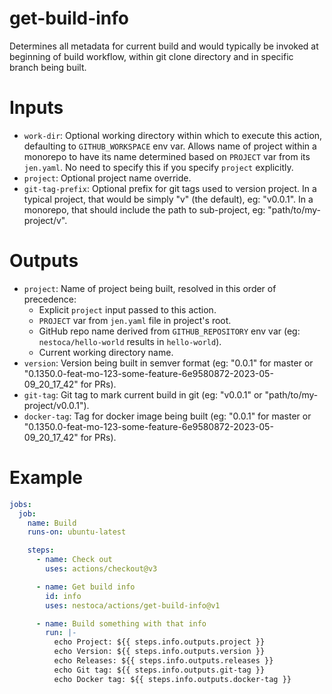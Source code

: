 # get-build-info

Determines all metadata for current build and would typically be invoked at beginning of build workflow, within git clone directory and in specific branch being built.

# Inputs

- `work-dir`: Optional working directory within which to execute this action, defaulting to `GITHUB_WORKSPACE` env var. Allows name of project within a monorepo to have its name determined based on `PROJECT` var from its `jen.yaml`. No need to specify this if you specify `project` explicitly.
- `project`: Optional project name override.
- `git-tag-prefix`: Optional prefix for git tags used to version project. In a typical project, that would be simply "v" (the default), eg: "v0.0.1". In a monorepo, that should include the path to sub-project, eg: "path/to/my-project/v".

# Outputs

- `project`: Name of project being built, resolved in this order of precedence:
  - Explicit `project` input passed to this action.
  - `PROJECT` var from `jen.yaml` file in project's root.
  - GitHub repo name derived from `GITHUB_REPOSITORY` env var (eg: `nestoca/hello-world` results in `hello-world`).
  - Current working directory name.
- `version`: Version being built in semver format (eg: "0.0.1" for master or
  "0.1350.0-feat-mo-123-some-feature-6e9580872-2023-05-09_20_17_42" for PRs).
- `git-tag`: Git tag to mark current build in git (eg: "v0.0.1" or
  "path/to/my-project/v0.0.1").
- `docker-tag`: Tag for docker image being built (eg: "0.0.1" for master or
  "0.1350.0-feat-mo-123-some-feature-6e9580872-2023-05-09_20_17_42" for PRs).

# Example

```yaml
jobs:
  job:
    name: Build
    runs-on: ubuntu-latest

    steps:
      - name: Check out
        uses: actions/checkout@v3

      - name: Get build info
        id: info
        uses: nestoca/actions/get-build-info@v1

      - name: Build something with that info
        run: |-
          echo Project: ${{ steps.info.outputs.project }}
          echo Version: ${{ steps.info.outputs.version }}
          echo Releases: ${{ steps.info.outputs.releases }}
          echo Git tag: ${{ steps.info.outputs.git-tag }}
          echo Docker tag: ${{ steps.info.outputs.docker-tag }}
```
